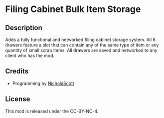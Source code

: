 # Filing Cabinet Bulk Item Storage

## Description

Adds a fully functional and networked filing cabinet storage system. All 6 drawers feature a slot that can contain any of the same type of item or any quantity of small scrap items. All drawers are saved and networked to any client who has the mod. 

## Credits

- Programming by [NicholaScott](https://www.discordapp.com/users/160901181692968971)

## License

This mod is released under the CC-BY-NC-4.